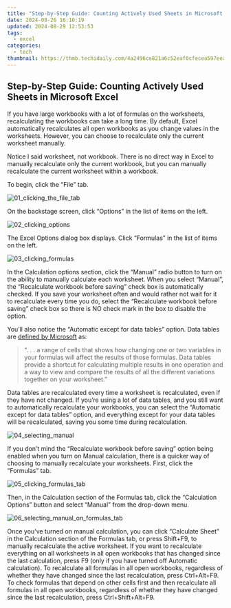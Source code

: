 ```yaml
---
title: "Step-by-Step Guide: Counting Actively Used Sheets in Microsoft Excel"
date: 2024-08-26 16:10:19
updated: 2024-08-29 12:53:53
tags:
  - excel
categories:
  - tech
thumbnail: https://thmb.techidaily.com/4a2496ce821a6c52eaf0cfecea597eea88a88766153a92e1f9e8401a4428c9fb.jpg
---
```


## Step-by-Step Guide: Counting Actively Used Sheets in Microsoft Excel

If you have large workbooks with a lot of formulas on the worksheets, recalculating the workbooks can take a long time. By default, Excel automatically recalculates all open workbooks as you change values in the worksheets. However, you can choose to recalculate only the current worksheet manually.

 Notice I said worksheet, not workbook. There is no direct way in Excel to manually recalculate only the current workbook, but you can manually recalculate the current worksheet within a workbook.

 To begin, click the “File” tab.

![01_clicking_the_file_tab](https://static1.howtogeekimages.com/wordpress/wp-content/uploads/2016/04/01_clicking_the_file_tab.png) 

 On the backstage screen, click “Options” in the list of items on the left.

![02_clicking_options](https://static1.howtogeekimages.com/wordpress/wp-content/uploads/2016/04/02_clicking_options-1.png) 

 The Excel Options dialog box displays. Click “Formulas” in the list of items on the left.

![03_clicking_formulas](https://static1.howtogeekimages.com/wordpress/wp-content/uploads/2016/04/03_clicking_formulas.png) 

 In the Calculation options section, click the “Manual” radio button to turn on the ability to manually calculate each worksheet. When you select “Manual”, the “Recalculate workbook before saving” check box is automatically checked. If you save your worksheet often and would rather not wait for it to recalculate every time you do, select the “Recalculate workbook before saving” check box so there is NO check mark in the box to disable the option.

 You’ll also notice the “Automatic except for data tables” option. Data tables are [defined by Microsoft](https://support.office.com/en-us/article/Calculate-multiple-results-by-using-a-data-table-e95e2487-6ca6-4413-ad12-77542a5ea50b) as:

> “. . . a range of cells that shows how changing one or two variables in your formulas will affect the results of those formulas. Data tables provide a shortcut for calculating multiple results in one operation and a way to view and compare the results of all the different variations together on your worksheet.”

 Data tables are recalculated every time a worksheet is recalculated, even if they have not changed. If you’re using a lot of data tables, and you still want to automatically recalculate your workbooks, you can select the “Automatic except for data tables” option, and everything except for your data tables will be recalculated, saving you some time during recalculation.

![04_selecting_manual](https://static1.howtogeekimages.com/wordpress/wp-content/uploads/2016/04/04_selecting_manual.png) 

 If you don’t mind the “Recalculate workbook before saving” option being enabled when you turn on Manual calculation, there is a quicker way of choosing to manually recalculate your worksheets. First, click the “Formulas” tab.

![05_clicking_formulas_tab](https://static1.howtogeekimages.com/wordpress/wp-content/uploads/2016/04/05_clicking_formulas_tab.png) 

 Then, in the Calculation section of the Formulas tab, click the “Calculation Options” button and select “Manual” from the drop-down menu.

![06_selecting_manual_on_formulas_tab](https://static1.howtogeekimages.com/wordpress/wp-content/uploads/2016/04/06_selecting_manual_on_formulas_tab.png) 

 Once you’ve turned on manual calculation, you can click “Calculate Sheet” in the Calculation section of the Formulas tab, or press Shift+F9, to manually recalculate the active worksheet. If you want to recalculate everything on all worksheets in all open workbooks that has changed since the last calculation, press F9 (only if you have turned off Automatic calculation). To recalculate all formulas in all open workbooks, regardless of whether they have changed since the last recalculation, press Ctrl+Alt+F9\. To check formulas that depend on other cells first and then recalculate all formulas in all open workbooks, regardless of whether they have changed since the last recalculation, press Ctrl+Shift+Alt+F9.

<ins class="adsbygoogle"
     style="display:block"
     data-ad-format="autorelaxed"
     data-ad-client="ca-pub-7571918770474297"
     data-ad-slot="1223367746"></ins>



<ins class="adsbygoogle"
     style="display:block"
     data-ad-client="ca-pub-7571918770474297"
     data-ad-slot="8358498916"
     data-ad-format="auto"
     data-full-width-responsive="true"></ins>
